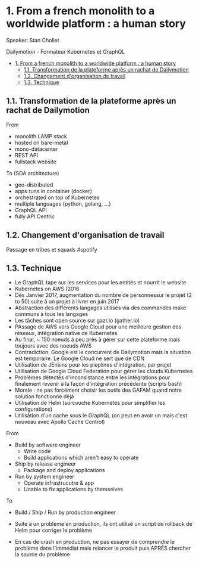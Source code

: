 # 1. From a french monolith to a worldwide platform : a human story

Speaker: Stan Chollet

Dailymotion - Formateur Kubernetes et GraphQL

<!-- TOC -->

- [1. From a french monolith to a worldwide platform : a human story](#1-from-a-french-monolith-to-a-worldwide-platform -a-human-story)
    - [1.1. Transformation de la plateforme après un rachat de Dailymotion](#11-transformation-de-la-plateforme-après-un-rachat-de-dailymotion)
    - [1.2. Changement d'organisation de travail](#12-changement-dorganisation-de-travail)
    - [1.3. Technique](#13-technique)

<!-- /TOC -->

## 1.1. Transformation de la plateforme après un rachat de Dailymotion

From

- monolith LAMP stack
- hosted on bare-metal
- mono-datacenter
- REST API
- fullstack website

To (SOA architecture)

- geo-distributed
- apps runs in container (docker)
- orchestrated on top of Kubernetes
- multiple languages (python, golang, ...)
- GraphQL API
- fully API Centric

## 1.2. Changement d'organisation de travail

Passage en tribes et squads #spotify

## 1.3. Technique

- Le GraphQL tape sur les services pour les entités et nourrit le website
- Kubernetes on AWS (2016
- Dès Janvier 2017, augmentation du nombre de personnessur le projet (2 to 50) suite à un projet à livrer en juin 2017
- Abstraction des différents langages utilisés via des commandes make communs à tous les langages
- Les tâches sont open source sur gazr.io (gather.io)
- PAssage de AWS vers Google Cloud pour une meilleure gestion des réseaux, intégration native de Kubernetes
- Au final, ~ 150 noeuds à peu près à gérer sur cette plateforme mais toujours avec des noeuds AWS
- Contradiction: Google est le concurrent de Dailymotion mais la situation est temporaire. Le Google Cloud ne sert que de CDN
- Utilisation de JEnkins pour les pieplines d'intégration, par projet
- Utilisation de Google Cloud Federation pour gérer les clouds Kubernetes
- Problèmes détectés d'inconsistance entre les intégrations pour finalement revenir à la façon d'intégration précédente (scripts bash)
- Morale : ne pas forcément choisir les outils des GAFAM quand notre solution fonctionne déjà
- Utilisation de Helm (surcouche Kubernetes pour simplifier les configurations)
- Utilisation d'un cache sous le GraphQL (on peut en avoir un mais c'est nouveau avec Apollo Cache Control)

From

- Build by software engineer
    - Write code
    - Build applications which aren't easy to operate
- Ship by release engineer
    - Package and deploy applications
- Run by system engineer
    - Operate infrastrucutre & app
    - Unable to fix applications by themselves

To

- Build / Ship / Run by production engineer

- Suite à un problème en production, ils ont utilisé un script de rollback de Helm pour corriger le problème
- En cas de crash en production, ne pas essayer de comprendre le problème dans l'immédiat mais relancer le produit puis APRÈS chercher la source du problème